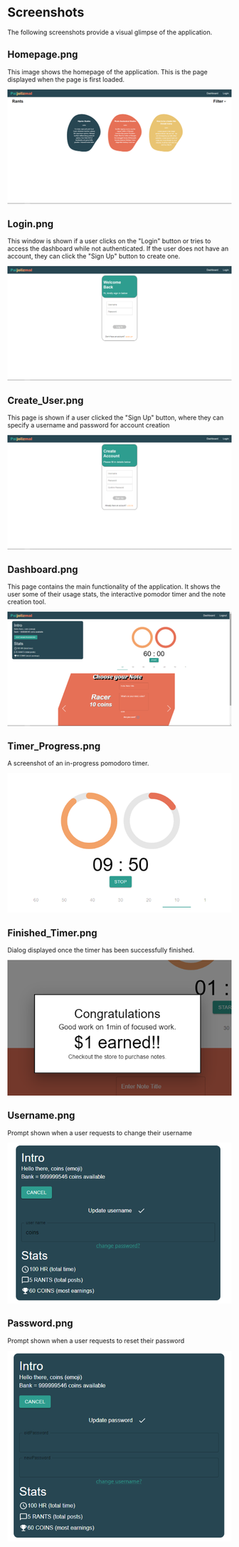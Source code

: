 # Screenshots

The following screenshots provide a visual glimpse of the application.

## Homepage.png

This image shows the homepage of the application. This is the page displayed when the page is first loaded.

![Homepage](Homepage.png)


## Login.png

This window is shown if a user clicks on the "Login" button or tries to access the dashboard while not authenticated. If the user does not have an account, they can click the "Sign Up" button to create one.

![Login](Login.png)

## Create_User.png

This page is shown if a user clicked the "Sign Up" button, where they can specify a username and password for account creation

![Create_User](Create_User.png)

## Dashboard.png

This page contains the main functionality of the application. It shows the user some of their usage stats, the interactive pomodor timer and the note creation tool.

![Dashboard](Dashboard.png)

## Timer_Progress.png

A screenshot of an in-progress pomodoro timer.

![Timer_Progress](Timer_Progress.png)

## Finished_Timer.png

Dialog displayed once the timer has been successfully finished.

![Finished_Timer](Finished_Timer.png)

## Username.png

Prompt shown when a user requests to change their username

![Username](Username.png)

## Password.png

Prompt shown when a user requests to reset their password

![Password](Password.png)
